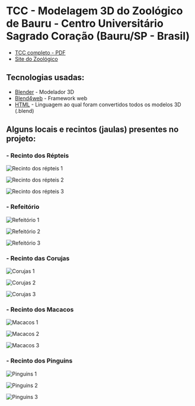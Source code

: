 # TCC - Modelagem 3D do Zoológico de Bauru - Centro Universitário Sagrado Coração (Bauru/SP - Brasil)

- [TCC completo - PDF](https://github.com/zehguilherme/tcc-rv-zoo-bauru/blob/master/JOS%C3%89_GUILHERME_PARO_MONTEIRO_TOMAINE_860582.pdf)
- [Site do Zoológico](http://zoobauru.com.br/)

## Tecnologias usadas:

- [Blender](https://www.blender.org/) - Modelador 3D
- [Blend4web](https://www.blend4web.com/en/) - Framework web
- [HTML](https://developer.mozilla.org/pt-BR/docs/Web/HTML) - Linguagem ao qual foram convertidos todos os modelos 3D (.blend)

## Alguns locais e recintos (jaulas) presentes no projeto:

### - Recinto dos Répteis

![Recinto dos répteis 1](https://github.com/zehguilherme/tcc-rv-zoo-bauru/blob/master/imagens/repteis/repteis_1.png)

![Recinto dos répteis 2](https://github.com/zehguilherme/tcc-rv-zoo-bauru/blob/master/imagens/repteis/Repteis_6.PNG)

![Recinto dos répteis 3](https://github.com/zehguilherme/tcc-rv-zoo-bauru/blob/master/imagens/repteis/Repteis_7.PNG)


### - Refeitório

![Refeitório 1](https://github.com/zehguilherme/tcc-rv-zoo-bauru/blob/master/imagens/refeitorio/Refeitorio_2.PNG)

![Refeitório 2](https://github.com/zehguilherme/tcc-rv-zoo-bauru/blob/master/imagens/refeitorio/Refeitorio_4.PNG)

![Refeitório 3](https://github.com/zehguilherme/tcc-rv-zoo-bauru/blob/master/imagens/refeitorio/Refeitorio_5.PNG)


### - Recinto das Corujas

![Corujas 1](https://github.com/zehguilherme/tcc-rv-zoo-bauru/blob/master/imagens/corujas/Coruja_3.PNG)

![Corujas 2](https://github.com/zehguilherme/tcc-rv-zoo-bauru/blob/master/imagens/corujas/Corujas_4.PNG)

![Corujas 3](https://github.com/zehguilherme/tcc-rv-zoo-bauru/blob/master/imagens/corujas/Corujas_5.PNG)


### - Recinto dos Macacos

![Macacos 1](https://github.com/zehguilherme/tcc-rv-zoo-bauru/blob/master/imagens/macacos/Jaula_macacos_2.PNG)

![Macacos 2](https://github.com/zehguilherme/tcc-rv-zoo-bauru/blob/master/imagens/macacos/Jaula_macacos_3.PNG)

![Macacos 3](https://github.com/zehguilherme/tcc-rv-zoo-bauru/blob/master/imagens/macacos/Jaula_macacos_4.PNG)


### - Recinto dos Pinguins

![Pinguins 1](https://github.com/zehguilherme/tcc-rv-zoo-bauru/blob/master/imagens/pinguins/Pinguins_3.PNG)

![Pinguins 2](https://github.com/zehguilherme/tcc-rv-zoo-bauru/blob/master/imagens/pinguins/Pinguins_4.PNG)

![Pinguins 3](https://github.com/zehguilherme/tcc-rv-zoo-bauru/blob/master/imagens/pinguins/Pinguins_5.PNG)
